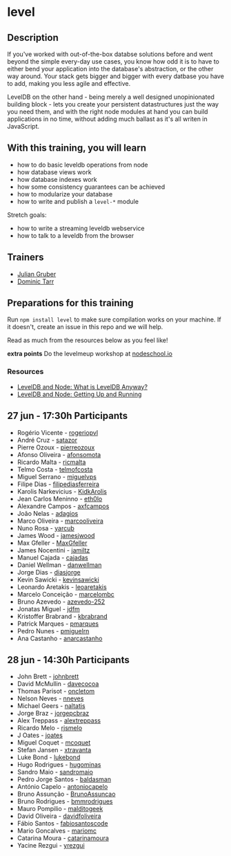 level
=====================


## Description

If you've worked with out-of-the-box databse solutions before and went beyond the simple every-day use cases,
you know how odd it is to have to either bend your application into the database's abstraction, or the other way around.
Your stack gets bigger and bigger with every datbase you have to add, making you less agile and effective.

LevelDB on the other hand - being merely a well designed unopinionated building block - lets you create your persistent datastructures just the way you need them, and with the right node modules at hand you can build applications in no time, without adding much ballast as it's all writen in JavaScript.

## With this training, you will learn

- how to do basic leveldb operations from node
- how database views work
- how database indexes work
- how some consistency guarantees can be achieved
- how to modularize your database
- how to write and publish a `level-*` module

Stretch goals:

- how to write a streaming leveldb webservice
- how to talk to a leveldb from the browser

## Trainers

* [Julian Gruber](https://github.com/juliangruber)
* [Dominic Tarr](https://github.com/dominictarr)

## Preparations for this training

Run `npm install level` to make sure compilation works on your machine. If it doesn't, create an issue in this repo and we will help.

Read as much from the resources below as you feel like!

**extra points** Do the levelmeup workshop at [nodeschool.io](http://nodeschool.io/#levelmeup)

### Resources

* [LevelDB and Node: What is LevelDB Anyway?](http://dailyjs.com/2013/04/19/leveldb-and-node-1/)
* [LevelDB and Node: Getting Up and Running](http://dailyjs.com/2013/05/03/leveldb-and-node-2/)

## 27 jun - 17:30h Participants

- Rogério Vicente - [rogeriopvl](https://github.com/rogeriopvl)
- André Cruz - [satazor](https://github.com/satazor)
- Pierre Ozoux - [pierreozoux](https://github.com/pierreozoux)
- Afonso Oliveira - [afonsomota](https://github.com/afonsomota)
- Ricardo Malta - [ricmalta](https://github.com/ricmalta)
- Telmo Costa - [telmofcosta](https://github.com/telmofcosta)
- Miguel Serrano - [miguelvps](https://github.com/miguelvps)
- Filipe Dias - [filipediasferreira](https://github.com/filipediasferreira)
- Karolis Narkevicius - [KidkArolis](https://github.com/KidkArolis)
- Jean Carlos Meninno - [eth0lo](https://github.com/eth0lo)
- Alexandre Campos - [axfcampos](https://github.com/axfcampos)
- João Nelas - [adagios](https://github.com/adagios)
- Marco Oliveira - [marcooliveira](https://github.com/marcooliveira)
- Nuno Rosa - [yarcub](https://github.com/yarcub)
- James Wood - [jamesjwood](https://github.com/jamesjwood)
- Max Gfeller - [MaxGfeller](https://github.com/MaxGfeller)
- James Nocentini - [jamiltz](https://github.com/jamiltz)
- Manuel Cajada - [cajadas](https://github.com/cajadas)
- Daniel Wellman - [danwellman](https://github.com/danwellman)
- Jorge Dias - [diasjorge](https://github.com/diasjorge)
- Kevin Sawicki - [kevinsawicki](https://github.com/kevinsawicki)
- Leonardo Aretakis - [leoaretakis](https://github.com/leoaretakis)
- Marcelo Conceição - [marcelombc](https://github.com/marcelombc)
- Bruno Azevedo - [azevedo-252](https://github.com/azevedo-252)
- Jonatas Miguel - [jdfm](https://github.com/jdfm)
- Kristoffer Brabrand - [kbrabrand](https://github.com/kbrabrand)
- Patrick Marques - [pmarques](https://github.com/pmarques)
- Pedro Nunes - [pmiguelrn](https://github.com/pmiguelrn)
- Ana Castanho - [anarcastanho](https://github.com/anarcastanho)

## 28 jun - 14:30h Participants

- John Brett - [johnbrett](https://github.com/johnbrett)
- David McMullin - [davecocoa](https://github.com/davecocoa)
- Thomas Parisot - [oncletom](https://github.com/oncletom)
- Nelson Neves - [nneves](https://github.com/nneves)
- Michael Geers - [naltatis](https://github.com/naltatis)
- Jorge Braz - [jorgepcbraz](https://github.com/jorgepcbraz)
- Alex Treppass - [alextreppass](https://github.com/alextreppass)
- Ricardo Melo - [rjsmelo](https://github.com/rjsmelo)
- J Oates - [joates](https://github.com/joates)
- Miguel Coquet - [mcoquet](https://github.com/mcoquet)
- Stefan Jansen - [xtravanta](https://github.com/xtravanta)
- Luke Bond - [lukebond](https://github.com/lukebond)
- Hugo Rodrigues - [hugominas](https://github.com/hugominas)
- Sandro Maio - [sandromaio](https://github.com/sandromaio)
- Pedro Jorge Santos - [baldasman](https://github.com/baldasman)
- António Capelo - [antoniocapelo](https://github.com/antoniocapelo)
- Bruno Assunção - [BrunoAssuncao](https://github.com/BrunoAssuncao)
- Bruno Rodrigues - [bmmrodrigues](https://github.com/bmmrodrigues)
- Mauro Pompilio - [malditogeek](https://github.com/malditogeek)
- David Oliveira - [davidfoliveira](https://github.com/davidfoliveira)
- Fábio Santos - [fabiosantoscode](https://github.com/fabiosantoscode)
- Mario Goncalves - [mariomc](https://github.com/mariomc)
- Catarina Moura - [catarinamoura](https://github.com/catarinamoura)
- Yacine Rezgui - [yrezgui](https://github.com/yrezgui)
